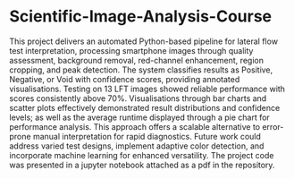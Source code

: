 # Scientific-Image-Analysis-Course

This project delivers an automated Python-based pipeline for lateral flow test interpretation, processing smartphone images through quality assessment, background removal, red-channel enhancement, region cropping, and peak detection. The system classifies results as Positive, Negative, or Void with confidence scores, providing annotated visualisations. Testing on 13 LFT images showed reliable performance with scores consistently above 70%. Visualisations through bar charts and scatter plots effectively demonstrated result distributions and confidence levels; as well as the average runtime displayed through a pie chart for performance analysis. This approach offers a scalable alternative to error-prone manual interpretation for rapid diagnostics. Future work could address varied test designs, implement adaptive color detection, and incorporate machine learning for enhanced versatility. The project code was presented in a jupyter notebook attached as a pdf in the repository. 
